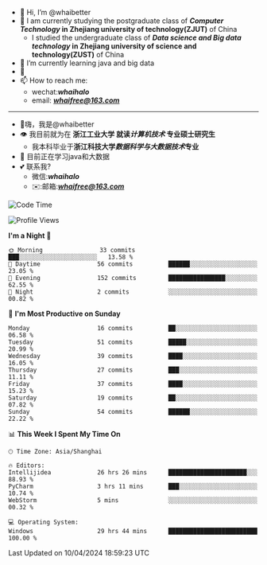 - 👋 Hi, I’m @whaibetter
- 👀 I am currently studying the postgraduate class of ***Computer Technology* in Zhejiang university of technology(ZJUT)** of China
  -  I studied the undergraduate class of ***Data science and Big data technology* in Zhejiang university of science and technology(ZUST)** of China
- 🌱 I’m currently learning java and big data
- 💞️ 
- 📫 How to reach me: 
  - wechat:***whaihalo***
  - email: ***whaifree@163.com***
 ------------------------
- 👋嗨，我是@whaibetter
- 👁 我目前就为在 **浙江工业大学 就读*计算机技术* 专业硕士研究生**
  - 我本科毕业于**浙江科技大学*数据科学与大数据技术*专业**
- 🌴 目前正在学习java和大数据
- 💕 联系我?
  - 微信:***whaihalo***
  - ✉️:邮箱:***whaifree@163.com***

<!--START_SECTION:waka-->
![Code Time](http://img.shields.io/badge/Code%20Time-64%20hrs%2050%20mins-blue)

![Profile Views](http://img.shields.io/badge/Profile%20Views-67-blue)

**I'm a Night 🦉** 

```text
🌞 Morning                33 commits          ███░░░░░░░░░░░░░░░░░░░░░░   13.58 % 
🌆 Daytime                56 commits          ██████░░░░░░░░░░░░░░░░░░░   23.05 % 
🌃 Evening                152 commits         ████████████████░░░░░░░░░   62.55 % 
🌙 Night                  2 commits           ░░░░░░░░░░░░░░░░░░░░░░░░░   00.82 % 
```
📅 **I'm Most Productive on Sunday** 

```text
Monday                   16 commits          ██░░░░░░░░░░░░░░░░░░░░░░░   06.58 % 
Tuesday                  51 commits          █████░░░░░░░░░░░░░░░░░░░░   20.99 % 
Wednesday                39 commits          ████░░░░░░░░░░░░░░░░░░░░░   16.05 % 
Thursday                 27 commits          ███░░░░░░░░░░░░░░░░░░░░░░   11.11 % 
Friday                   37 commits          ████░░░░░░░░░░░░░░░░░░░░░   15.23 % 
Saturday                 19 commits          ██░░░░░░░░░░░░░░░░░░░░░░░   07.82 % 
Sunday                   54 commits          ██████░░░░░░░░░░░░░░░░░░░   22.22 % 
```


📊 **This Week I Spent My Time On** 

```text
🕑︎ Time Zone: Asia/Shanghai

🔥 Editors: 
Intellijidea             26 hrs 26 mins      ██████████████████████░░░   88.93 % 
PyCharm                  3 hrs 11 mins       ███░░░░░░░░░░░░░░░░░░░░░░   10.74 % 
WebStorm                 5 mins              ░░░░░░░░░░░░░░░░░░░░░░░░░   00.32 % 

💻 Operating System: 
Windows                  29 hrs 44 mins      █████████████████████████   100.00 % 
```


 Last Updated on 10/04/2024 18:59:23 UTC
<!--END_SECTION:waka-->
